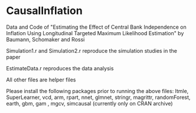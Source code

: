 # CausalInflation
Data and Code of "Estimating the Effect of Central Bank Independence on Inflation Using Longitudinal Targeted Maximum Likelihood Estimation" by Baumann, Schomaker and Rossi 

Simulation1.r and Simulation2.r reproduce the simulation studies in the paper

EstimateData.r reproduces the data analysis

All other files are helper files

Please install the following packages prior to running the above files: ltmle, SuperLearner, vcd, arm, rpart, nnet, glmnet, stringr, magrittr, randomForest, earth, gbm, gam , mgcv, simcausal (currently only on CRAN archive)